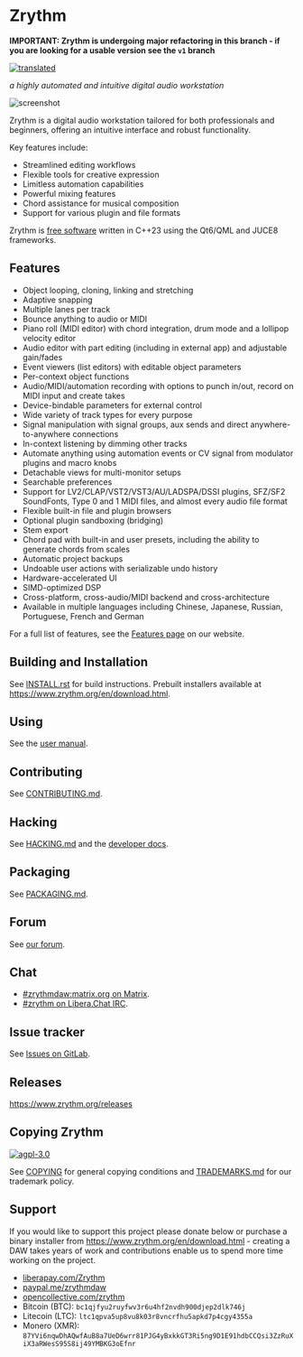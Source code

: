 <!---
SPDX-FileCopyrightText: © 2018-2024 Alexandros Theodotou <alex@zrythm.org>
SPDX-License-Identifier: FSFAP
-->

Zrythm
======

**IMPORTANT: Zrythm is undergoing major refactoring in this branch - if you are looking for a usable version see the `v1` branch**

[![translated](https://hosted.weblate.org/widgets/zrythm/-/svg-badge.svg "Translation Status")](https://hosted.weblate.org/engage/zrythm/?utm_source=widget)

*a highly automated and intuitive digital audio workstation*

![screenshot](https://www.zrythm.org/static/images/screenshots/screenshot-20240208.png)

Zrythm is a digital audio workstation tailored for both professionals and beginners, offering an intuitive interface and robust functionality.

Key features include:
* Streamlined editing workflows
* Flexible tools for creative expression
* Limitless automation capabilities
* Powerful mixing features
* Chord assistance for musical composition
* Support for various plugin and file formats

Zrythm is [free software](https://www.gnu.org/philosophy/free-sw.html) written
in C++23 using the Qt6/QML and JUCE8 frameworks.

## Features

- Object looping, cloning, linking and stretching
- Adaptive snapping
- Multiple lanes per track
- Bounce anything to audio or MIDI
- Piano roll (MIDI editor) with chord integration, drum mode and a lollipop velocity editor
- Audio editor with part editing (including in external app) and adjustable gain/fades
- Event viewers (list editors) with editable object parameters
- Per-context object functions
- Audio/MIDI/automation recording with options to punch in/out, record on MIDI input and create takes
- Device-bindable parameters for external control
- Wide variety of track types for every purpose
- Signal manipulation with signal groups, aux sends and direct anywhere-to-anywhere connections
- In-context listening by dimming other tracks
- Automate anything using automation events or CV signal from modulator plugins and macro knobs
- Detachable views for multi-monitor setups
- Searchable preferences
- Support for LV2/CLAP/VST2/VST3/AU/LADSPA/DSSI plugins, SFZ/SF2 SoundFonts, Type 0 and 1 MIDI files, and almost every audio file format
- Flexible built-in file and plugin browsers
- Optional plugin sandboxing (bridging)
- Stem export
- Chord pad with built-in and user presets, including the ability to generate chords from scales
- Automatic project backups
- Undoable user actions with serializable undo history
- Hardware-accelerated UI
- SIMD-optimized DSP
- Cross-platform, cross-audio/MIDI backend and cross-architecture
- Available in multiple languages including Chinese, Japanese, Russian, Portuguese, French and German

For a full list of features, see the
[Features page](https://www.zrythm.org/en/features.html)
on our website.

## Building and Installation
See [INSTALL.rst](INSTALL.rst) for build instructions. Prebuilt installers
available at <https://www.zrythm.org/en/download.html>.

## Using
See the [user manual](http://manual.zrythm.org/).

## Contributing
See [CONTRIBUTING.md](CONTRIBUTING.md).

## Hacking
See [HACKING.md](HACKING.md) and the [developer docs](https://docs.zrythm.org/).

## Packaging
See [PACKAGING.md](PACKAGING.md).

## Forum
See [our forum](https://forum.zrythm.org).

## Chat
* [#zrythmdaw:matrix.org on Matrix](https://matrix.to/#/#zrythmdaw:matrix.org).
* [#zrythm on Libera.Chat IRC](https://web.libera.chat/#zrythm).

## Issue tracker
See [Issues on GitLab](https://gitlab.zrythm.org/zrythm/zrythm/issues).

## Releases
<https://www.zrythm.org/releases>

## Copying Zrythm
[![agpl-3.0](https://www.gnu.org/graphics/agplv3-with-text-162x68.png)](https://www.gnu.org/licenses/agpl-3.0)

See [COPYING](COPYING) for general copying conditions and
[TRADEMARKS.md](TRADEMARKS.md) for our trademark policy.

## Support
If you would like to support this project please donate below or purchase a
binary installer from
<https://www.zrythm.org/en/download.html> - creating
a DAW takes years of work and contributions enable
us to spend more time working on the project.

- [liberapay.com/Zrythm](https://liberapay.com/Zrythm/donate)
- [paypal.me/zrythmdaw](https://paypal.me/zrythmdaw)
- [opencollective.com/zrythm](https://opencollective.com/zrythm/donate)
- Bitcoin (BTC): `bc1qjfyu2ruyfwv3r6u4hf2nvdh900djep2dlk746j`
- Litecoin (LTC): `ltc1qpva5up8vu8k03r8vncrfhu5apkd7p4cgy4355a`
- Monero (XMR): `87YVi6nqwDhAQwfAuB8a7UeD6wrr81PJG4yBxkkGT3Ri5ng9D1E91hdbCCQsi3ZzRuXiX3aRWesS95S8ij49YMBKG3oEfnr`
